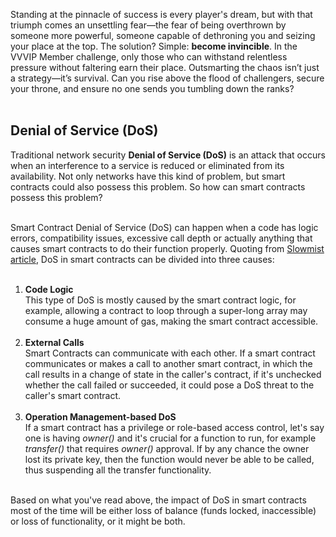 Standing at the pinnacle of success is every player's dream, but with that triumph comes an unsettling fear—the fear of being overthrown by someone more powerful, someone capable of dethroning you and seizing your place at the top. The solution? Simple: **become invincible**. In the VVVIP Member challenge, only those who can withstand relentless pressure without faltering earn their place. Outsmarting the chaos isn’t just a strategy—it’s survival. Can you rise above the flood of challengers, secure your throne, and ensure no one sends you tumbling down the ranks? &nbsp;  
&nbsp;  

## Denial of Service (DoS)
Traditional network security **Denial of Service (DoS)** is an attack that occurs when an interference to a service is reduced or eliminated from its availability. Not only networks have this kind of problem, but smart contracts could also possess this problem. So how can smart contracts possess this problem? &nbsp;  
&nbsp;  

Smart Contract Denial of Service (DoS) can happen when a code has logic errors, compatibility issues, excessive call depth or actually anything that causes smart contracts to do their function properly. Quoting from [Slowmist article](https://www.slowmist.com/articles/solidity-security/Common-Vulnerabilities-in-Solidity-Denial-of-Service-DOS.html), DoS in smart contracts can be divided into three causes: &nbsp;  
&nbsp;  

1. **Code Logic** &nbsp;  
    This type of DoS is mostly caused by the smart contract logic, for example, allowing a contract to loop through a super-long array may consume a huge amount of gas, making the smart contract accessible. &nbsp;  
    &nbsp;  
2. **External Calls** &nbsp;  
    Smart Contracts can communicate with each other. If a smart contract communicates or makes a call to another smart contract, in which the call results in a change of state in the caller's contract, if it's unchecked whether the call failed or succeeded, it could pose a DoS threat to the caller's smart contract. &nbsp;  
    &nbsp;  
3. **Operation Management-based DoS** &nbsp;  
    If a smart contract has a privilege or role-based access control, let's say one is having *owner()* and it's crucial for a function to run, for example *transfer()* that requires *owner()* approval. If by any chance the owner lost its private key, then the function would never be able to be called, thus suspending all the transfer functionality. &nbsp;  
    &nbsp;  

Based on what you've read above, the impact of DoS in smart contracts most of the time will be either loss of balance (funds locked, inaccessible) or loss of functionality, or it might be both.